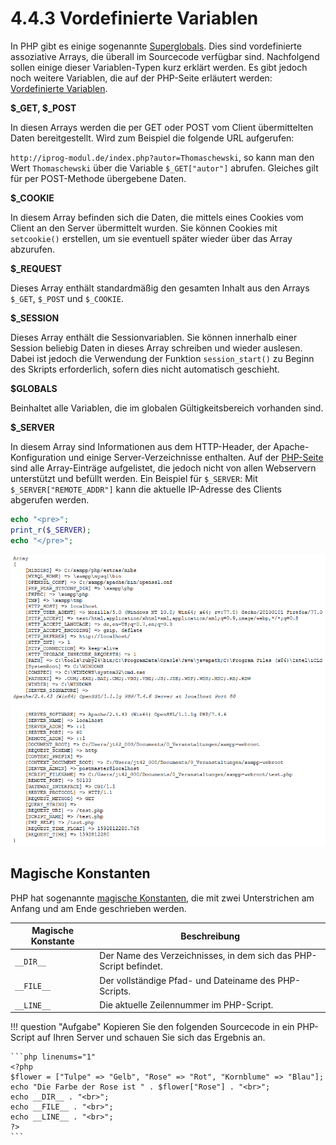 # 4.4.3 Vordefinierte Variablen

In PHP gibt es einige sogenannte [Superglobals](https://www.php.net/manual/de/language.variables.superglobals.php). Dies sind vordefinierte assoziative Arrays, die überall im Sourcecode verfügbar sind. Nachfolgend sollen einige dieser Variablen-Typen kurz erklärt werden. Es gibt jedoch noch weitere Variablen, die auf der PHP-Seite erläutert werden: [Vordefinierte Variablen](http://php.net/manual/de/reserved.variables.php).

**$_GET, $_POST**

In diesen Arrays werden die per GET oder POST vom Client übermittelten Daten bereitgestellt. Wird zum Beispiel die folgende URL aufgerufen:

`http://iprog-modul.de/index.php?autor=Thomaschewski`, so kann man den Wert `Thomaschewski` über die Variable `$_GET["autor"]` abrufen. Gleiches gilt für per POST-Methode übergebene Daten.

**$_COOKIE**

In diesem Array befinden sich die Daten, die mittels eines Cookies vom Client an den Server übermittelt wurden. Sie können Cookies mit `setcookie()` erstellen, um sie eventuell später wieder über das Array abzurufen.

**$_REQUEST**

Dieses Array enthält standardmäßig den gesamten Inhalt aus den Arrays `$_GET`, `$_POST` und `$_COOKIE`.

**$_SESSION**

Dieses Array enthält die Sessionvariablen. Sie können innerhalb einer Session beliebig Daten in dieses Array schreiben und wieder auslesen. Dabei ist jedoch die Verwendung der Funktion `session_start()` zu Beginn des Skripts erforderlich, sofern dies nicht automatisch geschieht.

**$GLOBALS**

Beinhaltet alle Variablen, die im globalen Gültigkeitsbereich vorhanden sind.

**$_SERVER**

In diesem Array sind Informationen aus dem HTTP-Header, der Apache-Konfiguration und einige Server-Verzeichnisse enthalten. Auf der [PHP-Seite](http://php.net/manual/de/reserved.variables.server.php) sind alle Array-Einträge aufgelistet, die jedoch nicht von allen Webservern unterstützt und befüllt werden. Ein Beispiel für `$_SERVER`: Mit `$_SERVER["REMOTE_ADDR"]` kann die aktuelle IP-Adresse des Clients abgerufen werden.

```php linenums="1"
echo "<pre>";
print_r($_SERVER);
echo "</pre>";
```

![Server Information](media/Server.png)

## Magische Konstanten

PHP hat sogenannte [magische Konstanten](https://www.php.net/manual/de/language.constants.predefined.php), die mit zwei Unterstrichen am Anfang und am Ende geschrieben werden.

| Magische Konstante | Beschreibung |
|--------------------|--------------|
| `__DIR__`          | Der Name des Verzeichnisses, in dem sich das PHP-Script befindet. |
| `__FILE__`         | Der vollständige Pfad- und Dateiname des PHP-Scripts. |
| `__LINE__`         | Die aktuelle Zeilennummer im PHP-Script. |

!!! question "Aufgabe"
    Kopieren Sie den folgenden Sourcecode in ein PHP-Script auf Ihren Server und schauen Sie sich das Ergebnis an.

    ```php linenums="1"
    <?php
    $flower = ["Tulpe" => "Gelb", "Rose" => "Rot", "Kornblume" => "Blau"];
    echo "Die Farbe der Rose ist " . $flower["Rose"] . "<br>";
    echo __DIR__ . "<br>";
    echo __FILE__ . "<br>";
    echo __LINE__ . "<br>";
    ?>
    ```
